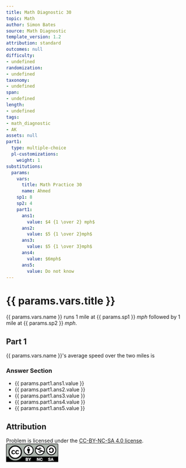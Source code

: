 ```yaml
---
title: Math Diagnostic 30
topic: Math
author: Simon Bates
source: Math Diagnostic
template_version: 1.2
attribution: standard
outcomes: null
difficulty:
- undefined
randomization:
- undefined
taxonomy:
- undefined
span:
- undefined
length:
- undefined
tags:
- math_diagnostic
- AK
assets: null
part1:
  type: multiple-choice
  pl-customizations:
    weight: 1
substitutions:
  params:
    vars:
      title: Math Practice 30
      name: Ahmed
    sp1: 8
    sp2: 4
    part1:
      ans1:
        value: $4 {1 \over 2} mph$
      ans2:
        value: $5 {1 \over 2}mph$
      ans3:
        value: $5 {1 \over 3}mph$
      ans4:
        value: $6mph$
      ans5:
        value: Do not know
---
```

# {{ params.vars.title }}
{{ params.vars.name }} runs 1 mile at {{ params.sp1 }} $mph$ followed by 1 mile at {{ params.sp2 }} $mph$.

## Part 1

{{ params.vars.name }}'s average speed over the two miles is

### Answer Section

- {{ params.part1.ans1.value }}
- {{ params.part1.ans2.value }}
- {{ params.part1.ans3.value }}
- {{ params.part1.ans4.value }}
- {{ params.part1.ans5.value }}

## Attribution

Problem is licensed under the [CC-BY-NC-SA 4.0 license](https://creativecommons.org/licenses/by-nc-sa/4.0/).<br> ![The Creative Commons 4.0 license requiring attribution-BY, non-commercial-NC, and share-alike-SA license.](https://raw.githubusercontent.com/firasm/bits/master/by-nc-sa.png)